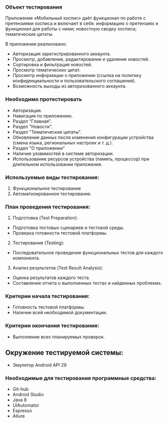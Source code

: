 ### Объект тестирования

Приложение «Мобильный хоспис» даёт функционал по работе с претензиями хосписа и включает в себя:
информацию о претензиях и функционал для работы с ними;
новостную сводку хосписа;
тематические цитаты.

В приложении реализовано:
- Авторизация зарегистрированного аккаунта.
- Просмотр, добавление, редактирование и удаление новостей.
- Сортировка и фильтрация новостей.
- Просмотр тематических цитат.
- Просмотр информации о приложении (ссылка на политику конфиденциальности и пользовательского соглашения).
- Возможность выходы из авторизованного аккаунта.

### Необходимо протестировать

- Авторизация.
- Навигация по приложению.
- Раздел “Главная”.
- Раздел "Новости".
- Раздел "Тематические цитаты".
- Обновление данных после изменения конфигурации устройства (смена языка, региональных настроек и т. д.).
- Раздел "О приложении"
- Наличие уязвимостей в системе авторизации.
- Использование ресурсов устройства (память, процессор) при длительном использовании приложения.

### Используемые виды тестирования:

1. Функциональное тестирование
2. Автоматизированное тестирование.


### План проведения тестирования:

1. Подготовка (Test Preparation):
- Подготовка тестовых сценариев и тестовой среды.
- Проверка готовности тестовой платформы.
   
2. Тестирование (Testing):
- Последовательное проведение функциональных тестов для каждого компонента.
   
3. Анализ результатов (Test Result Analysis):
- Оценка результатов каждого теста.
- Составление отчета о выполненных тестах и найденных проблемах.

### Критерии начала тестирования:
- Готовность тестовой платформы.
- Наличие всей необходимой документации.

### Критерии окончания тестирования:
- Выполнение всех планируемых проверок.

## Окружение тестируемой системы:
- Эмулятор Android API 29

### Необходимые для тестирования программные средства:
- Git-hub
- Android Studio
- Java 8
- UIAutomator
- Espresso
- Allure
